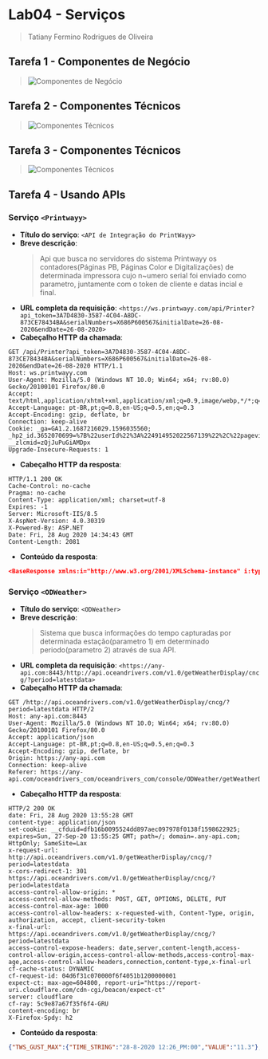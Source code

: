 # Lab04 - Serviços
> Tatiany Fermino Rodrigues de Oliveira

## Tarefa 1 - Componentes de Negócio
> 
> ![Componentes de Negócio](images/Lab_04_tarefa1.png)

## Tarefa 2 - Componentes Técnicos
> 
> ![Componentes Técnicos](images/Lab_04_tarefa2.png)

## Tarefa 3 - Componentes Técnicos
> 
> ![Componentes Técnicos](images/Lab_04_tarefa3.png)

## Tarefa 4 - Usando APIs

### Serviço  `<Printwayy>`

* **Título do serviço**: `<API de Integração do PrintWayy>`
* **Breve descrição**:
  > Api que busca no servidores do sistema Printwayy os contadores(Páginas PB, Páginas Color e Digitalizações) de determinada impressora cujo n~umero serial foi enviado como parametro, juntamente com o token de cliente e datas incial e final.
* **URL completa da requisição**: `<https://ws.printwayy.com/api/Printer?api_token=3A7D4830-3587-4C04-A8DC-873CE78434BA&serialNumbers=X686P600567&initialDate=26-08-2020&endDate=26-08-2020>`
* **Cabeçalho HTTP da chamada**:
~~~http
GET /api/Printer?api_token=3A7D4830-3587-4C04-A8DC-873CE78434BA&serialNumbers=X686P600567&initialDate=26-08-2020&endDate=26-08-2020 HTTP/1.1
Host: ws.printwayy.com
User-Agent: Mozilla/5.0 (Windows NT 10.0; Win64; x64; rv:80.0) Gecko/20100101 Firefox/80.0
Accept: text/html,application/xhtml+xml,application/xml;q=0.9,image/webp,*/*;q=0.8
Accept-Language: pt-BR,pt;q=0.8,en-US;q=0.5,en;q=0.3
Accept-Encoding: gzip, deflate, br
Connection: keep-alive
Cookie: _ga=GA1.2.1687216029.1596035560; _hp2_id.3652070699=%7B%22userId%22%3A%224914952022567139%22%2C%22pageviewId%22%3A%22230617591926261%22%2C%22sessionId%22%3A%225724077889323231%22%2C%22identity%22%3A%22suporte%40mpimpressoras.com.br%22%2C%22trackerVersion%22%3A%224.0%22%2C%22identityField%22%3Anull%2C%22isIdentified%22%3A1%7D; __zlcmid=zQjJuPuGiAMDpx
Upgrade-Insecure-Requests: 1
~~~
* **Cabeçalho HTTP da resposta**:
~~~http
HTTP/1.1 200 OK
Cache-Control: no-cache
Pragma: no-cache
Content-Type: application/xml; charset=utf-8
Expires: -1
Server: Microsoft-IIS/8.5
X-AspNet-Version: 4.0.30319
X-Powered-By: ASP.NET
Date: Fri, 28 Aug 2020 14:34:43 GMT
Content-Length: 2081
~~~
* **Conteúdo da resposta**:
~~~json
<BaseResponse xmlns:i="http://www.w3.org/2001/XMLSchema-instance" i:type="PrinterResponse" xmlns="http://schemas.datacontract.org/2004/07/Southwayy.PrintWayy.WebService.Models"><Code>0</Code><Success>true</Success><Printers><Printer><SerialNumber>X686P600567</SerialNumber><Department>IMP-PRODUTOS COLOR</Department><IPAddress>10.0.2.250</IPAddress><Location>Vinhedo</Location><AssetNumber></AssetNumber><Contract>ATTA</Contract><GeneralCountStartDateOfCapture>2020-08-25T23:59:42.313</GeneralCountStartDateOfCapture><GeneralCountEndDateOfCapture>2020-08-26T23:31:53.377</GeneralCountEndDateOfCapture><GeneralCountStart>40038</GeneralCountStart><GeneralCountEnd>40038</GeneralCountEnd><MonoCountStartDateOfCapture>2020-08-25T23:59:42.313</MonoCountStartDateOfCapture><MonoCountEndDateOfCapture>2020-08-26T23:31:53.377</MonoCountEndDateOfCapture><MonoCountStart>11555</MonoCountStart><MonoCountEnd>11555</MonoCountEnd><ColorCountStartDateOfCapture>2020-08-25T23:59:42.313</ColorCountStartDateOfCapture><ColorCountEndDateOfCapture>2020-08-26T23:31:53.377</ColorCountEndDateOfCapture><ColorCountStart>28483</ColorCountStart><ColorCountEnd>28483</ColorCountEnd><ScanCountStartDateOfCapture>0001-01-01T00:00:00</ScanCountStartDateOfCapture><ScanCountEndDateOfCapture>0001-01-01T00:00:00</ScanCountEndDateOfCapture><ScanCountStart>0</ScanCountStart><ScanCountEnd>0</ScanCountEnd><A3MonoCountStartDateOfCapture>0001-01-01T00:00:00</A3MonoCountStartDateOfCapture><A3MonoCountEndDateOfCapture>0001-01-01T00:00:00</A3MonoCountEndDateOfCapture><A3MonoCountStart>0</A3MonoCountStart><A3MonoCountEnd>0</A3MonoCountEnd><A3ColorCountStartDateOfCapture>0001-01-01T00:00:00</A3ColorCountStartDateOfCapture><A3ColorCountEndDateOfCapture>0001-01-01T00:00:00</A3ColorCountEndDateOfCapture><A3ColorCountStart>0</A3ColorCountStart><A3ColorCountEnd>0</A3ColorCountEnd><A3CountStartDateOfCapture>0001-01-01T00:00:00</A3CountStartDateOfCapture><A3CountEndDateOfCapture>0001-01-01T00:00:00</A3CountEndDateOfCapture><A3CountStart>0</A3CountStart><A3CountEnd>0</A3CountEnd></Printer></Printers></BaseResponse>
~~~


### Serviço `<ODWeather>`

* **Título do serviço**: `<ODWeather>`
* **Breve descrição**:
  > Sistema que busca informações do tempo capturadas por determinada estação(parametro 1) em determinado periodo(parametro 2) através de sua API.
* **URL completa da requisição**: `<https://any-api.com:8443/http://api.oceandrivers.com/v1.0/getWeatherDisplay/cncg/?period=latestdata>`
* **Cabeçalho HTTP da chamada**:
~~~http
GET /http://api.oceandrivers.com/v1.0/getWeatherDisplay/cncg/?period=latestdata HTTP/2
Host: any-api.com:8443
User-Agent: Mozilla/5.0 (Windows NT 10.0; Win64; x64; rv:80.0) Gecko/20100101 Firefox/80.0
Accept: application/json
Accept-Language: pt-BR,pt;q=0.8,en-US;q=0.5,en;q=0.3
Accept-Encoding: gzip, deflate, br
Origin: https://any-api.com
Connection: keep-alive
Referer: https://any-api.com/oceandrivers_com/oceandrivers_com/console/ODWeather/getWeatherDisplay
~~~
* **Cabeçalho HTTP da resposta**:
~~~http
HTTP/2 200 OK
date: Fri, 28 Aug 2020 13:55:28 GMT
content-type: application/json
set-cookie: __cfduid=dfb16b0095524dd897aec097978f0138f1598622925; expires=Sun, 27-Sep-20 13:55:25 GMT; path=/; domain=.any-api.com; HttpOnly; SameSite=Lax
x-request-url: http://api.oceandrivers.com/v1.0/getWeatherDisplay/cncg/?period=latestdata
x-cors-redirect-1: 301 https://api.oceandrivers.com/v1.0/getWeatherDisplay/cncg/?period=latestdata
access-control-allow-origin: *
access-control-allow-methods: POST, GET, OPTIONS, DELETE, PUT
access-control-max-age: 1000
access-control-allow-headers: x-requested-with, Content-Type, origin, authorization, accept, client-security-token
x-final-url: https://api.oceandrivers.com/v1.0/getWeatherDisplay/cncg/?period=latestdata
access-control-expose-headers: date,server,content-length,access-control-allow-origin,access-control-allow-methods,access-control-max-age,access-control-allow-headers,connection,content-type,x-final-url
cf-cache-status: DYNAMIC
cf-request-id: 04d6f31c070000f6f4051b1200000001
expect-ct: max-age=604800, report-uri="https://report-uri.cloudflare.com/cdn-cgi/beacon/expect-ct"
server: cloudflare
cf-ray: 5c9e87a67f35f6f4-GRU
content-encoding: br
X-Firefox-Spdy: h2
~~~
* **Conteúdo da resposta**:
~~~json
{"TWS_GUST_MAX":{"TIME_STRING":"28-8-2020 12:26_PM:00","VALUE":"11.3"},"TWD":269,"HUMIDEX":40.3,"TWS":0,"LOCALTIME":2,"HUMIDITY_IN":100,"WINDCHILL":29.3,"TEMP_IN":39,"ICON_NOW":"5","ICON_FOR":"5","TEMPERATURE":29.3,"TWS_GUST":0,"RAIN":0,"PRESSURE":1004.8,"LONGITUDE":2.6941180499153,"ACTIVE":"ON","PRESSURE_TR":-0.9,"RAIN_MONTH":0.2,"RAIN_DAY":0,"HUMIDITY":72,"TIME_STRING":"28-8-2020 15:48:08","TIME":1598622488000,"LATITUDE":39.546820364112,"WEATHER_DES":"Dry"}
~~~
